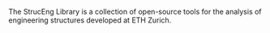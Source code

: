 The StrucEng Library is a collection of open-source tools for the analysis of engineering structures developed at ETH Zurich.
